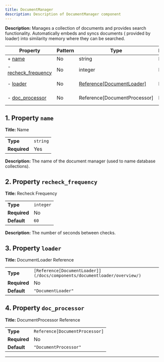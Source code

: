 ```yaml
---
title: DocumentManager
description: Description of DocumentManager component
---
```


**Description:** Manages a collection of documents and provides search functionality. Automatically embeds and syncs documents (
provided by loader) into similarity memory where they can be searched.

| Property                                   | Pattern | Type                         | Deprecated | Definition | Title/Description           |
| ------------------------------------------ | ------- | ---------------------------- | ---------- | ---------- | --------------------------- |
| + [name](#name )                           | No      | string                       | No         | -          | Name                        |
| - [recheck_frequency](#recheck_frequency ) | No      | integer                      | No         | -          | Recheck Frequency           |
| - [loader](#loader )                       | No      | [Reference[DocumentLoader]](/docs/components/documentloader/overview/)    | No         | -          | DocumentLoader Reference    |
| - [doc_processor](#doc_processor )         | No      | Reference[DocumentProcessor] | No         | -          | DocumentProcessor Reference |

## <a name="name"></a>1. Property `name`

**Title:** Name

|              |          |
| ------------ | -------- |
| **Type**     | `string` |
| **Required** | Yes      |

**Description:** The name of the document manager (used to name database collections).

## <a name="recheck_frequency"></a>2. Property `recheck_frequency`

**Title:** Recheck Frequency

|              |           |
| ------------ | --------- |
| **Type**     | `integer` |
| **Required** | No        |
| **Default**  | `60`      |

**Description:** The number of seconds between checks.

## <a name="loader"></a>3. Property `loader`

**Title:** DocumentLoader Reference

|              |                             |
| ------------ | --------------------------- |
| **Type**     | `[Reference[DocumentLoader]](/docs/components/documentloader/overview/)` |
| **Required** | No                          |
| **Default**  | `"DocumentLoader"`          |

## <a name="doc_processor"></a>4. Property `doc_processor`

**Title:** DocumentProcessor Reference

|              |                                |
| ------------ | ------------------------------ |
| **Type**     | `Reference[DocumentProcessor]` |
| **Required** | No                             |
| **Default**  | `"DocumentProcessor"`          |

----------------------------------------------------------------------------------------------------------------------------
